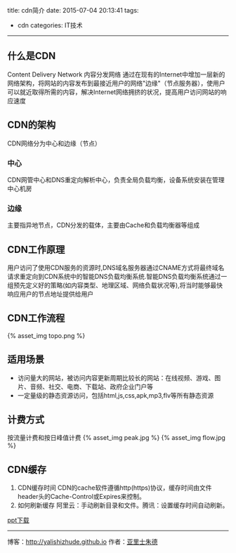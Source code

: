 title: cdn简介
date: 2015-07-04 20:13:41
tags: 
- cdn
categories: IT技术

---

## 什么是CDN

Content Delivery Network 内容分发网络
通过在现有的Internet中增加一层新的网络架构，将网站的内容发布到最接近用户的网络"边缘"（节点服务器），使用户可以就近取得所需的内容，解决Internet网络拥挤的状况，提高用户访问网站的响应速度
<!-- more -->
## CDN的架构

CDN网络分为中心和边缘（节点）

### 中心

CDN网管中心和DNS重定向解析中心，负责全局负载均衡，设备系统安装在管理中心机房

### 边缘

主要指异地节点，CDN分发的载体，主要由Cache和负载均衡器等组成

## CDN工作原理

用户访问了使用CDN服务的资源时,DNS域名服务器通过CNAME方式将最终域名请求重定向到CDN系统中的智能DNS负载均衡系统.智能DNS负载均衡系统通过一组预先定义好的策略(如内容类型、地理区域、网络负载状况等),将当时能够最快响应用户的节点地址提供给用户

## CDN工作流程

{% asset_img topo.png %}

## 适用场景

* 访问量大的网站，被访问内容更新周期比较长的网站：在线视频、游戏、图片、音频、社交、电商、下载站、政府企业门户等
* 一定量级的静态资源访问，包括html,js,css,apk,mp3,flv等所有静态资源

## 计费方式

按流量计费和按日峰值计费
{% asset_img peak.jpg %}
{% asset_img flow.jpg %}

## CDN缓存

1. CDN缓存时间
CDN的cache软件遵循http(https)协议，缓存时间由文件header头的Cache-Control或Expires来控制。
2. 如何刷新缓存
阿里云：手动刷新目录和文件。腾讯：设置缓存时间自动刷新。

[ppt下载](https://github.com/yalishizhude/CDN-representation)

- - - 
博客：http://yalishizhude.github.io
作者：[亚里士朱德](http://yalishizhude.github.io/about/)